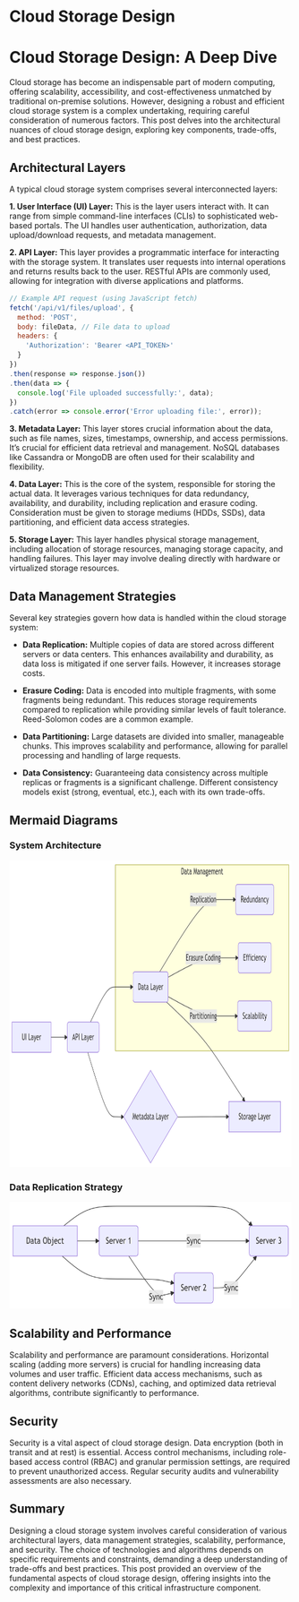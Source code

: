 # Cloud Storage Design


# Cloud Storage Design: A Deep Dive

Cloud storage has become an indispensable part of modern computing,
offering scalability, accessibility, and cost-effectiveness unmatched by
traditional on-premise solutions. However, designing a robust and
efficient cloud storage system is a complex undertaking, requiring
careful consideration of numerous factors. This post delves into the
architectural nuances of cloud storage design, exploring key components,
trade-offs, and best practices.

## Architectural Layers

A typical cloud storage system comprises several interconnected layers:

**1. User Interface (UI) Layer:** This is the layer users interact with.
It can range from simple command-line interfaces (CLIs) to sophisticated
web-based portals. The UI handles user authentication, authorization,
data upload/download requests, and metadata management.

**2. API Layer:** This layer provides a programmatic interface for
interacting with the storage system. It translates user requests into
internal operations and returns results back to the user. RESTful APIs
are commonly used, allowing for integration with diverse applications
and platforms.

``` javascript
// Example API request (using JavaScript fetch)
fetch('/api/v1/files/upload', {
  method: 'POST',
  body: fileData, // File data to upload
  headers: {
    'Authorization': 'Bearer <API_TOKEN>'
  }
})
.then(response => response.json())
.then(data => {
  console.log('File uploaded successfully:', data);
})
.catch(error => console.error('Error uploading file:', error));
```

**3. Metadata Layer:** This layer stores crucial information about the
data, such as file names, sizes, timestamps, ownership, and access
permissions. It’s crucial for efficient data retrieval and management.
NoSQL databases like Cassandra or MongoDB are often used for their
scalability and flexibility.

**4. Data Layer:** This is the core of the system, responsible for
storing the actual data. It leverages various techniques for data
redundancy, availability, and durability, including replication and
erasure coding. Consideration must be given to storage mediums (HDDs,
SSDs), data partitioning, and efficient data access strategies.

**5. Storage Layer:** This layer handles physical storage management,
including allocation of storage resources, managing storage capacity,
and handling failures. This layer may involve dealing directly with
hardware or virtualized storage resources.

## Data Management Strategies

Several key strategies govern how data is handled within the cloud
storage system:

- **Data Replication:** Multiple copies of data are stored across
  different servers or data centers. This enhances availability and
  durability, as data loss is mitigated if one server fails. However, it
  increases storage costs.

- **Erasure Coding:** Data is encoded into multiple fragments, with some
  fragments being redundant. This reduces storage requirements compared
  to replication while providing similar levels of fault tolerance.
  Reed-Solomon codes are a common example.

- **Data Partitioning:** Large datasets are divided into smaller,
  manageable chunks. This improves scalability and performance, allowing
  for parallel processing and handling of large requests.

- **Data Consistency:** Guaranteeing data consistency across multiple
  replicas or fragments is a significant challenge. Different
  consistency models exist (strong, eventual, etc.), each with its own
  trade-offs.

## Mermaid Diagrams

### System Architecture

<img src="index_files/figure-commonmark/mermaid-figure-1.png"
style="width:8.98in;height:5.71in" />

### Data Replication Strategy

<img src="index_files/figure-commonmark/mermaid-figure-2.png"
style="width:6.7in;height:1.98in" />

## Scalability and Performance

Scalability and performance are paramount considerations. Horizontal
scaling (adding more servers) is crucial for handling increasing data
volumes and user traffic. Efficient data access mechanisms, such as
content delivery networks (CDNs), caching, and optimized data retrieval
algorithms, contribute significantly to performance.

## Security

Security is a vital aspect of cloud storage design. Data encryption
(both in transit and at rest) is essential. Access control mechanisms,
including role-based access control (RBAC) and granular permission
settings, are required to prevent unauthorized access. Regular security
audits and vulnerability assessments are also necessary.

## Summary

Designing a cloud storage system involves careful consideration of
various architectural layers, data management strategies, scalability,
performance, and security. The choice of technologies and algorithms
depends on specific requirements and constraints, demanding a deep
understanding of trade-offs and best practices. This post provided an
overview of the fundamental aspects of cloud storage design, offering
insights into the complexity and importance of this critical
infrastructure component.
